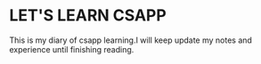 # LET'S LEARN CSAPP
This is my diary of csapp learning.I will keep update my notes and experience until finishing reading.  
